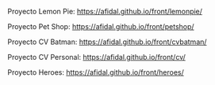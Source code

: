 Proyecto Lemon Pie: https://afidal.github.io/front/lemonpie/

Proyecto Pet Shop: https://afidal.github.io/front/petshop/

Proyecto CV Batman: https://afidal.github.io/front/cvbatman/

Proyecto CV Personal: https://afidal.github.io/front/cv/

Proyecto Heroes: https://afidal.github.io/front/heroes/